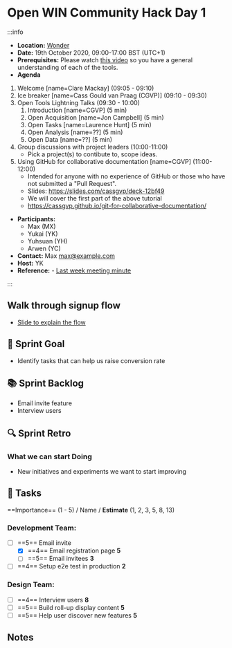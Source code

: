 Open WIN Community Hack Day 1
===

:::info
- **Location:** [Wonder](http://bit.ly/OpenWIN-HackDay-1) 
- **Date:** 19th October 2020, 09:00-17:00 BST (UTC+1)
- **Prerequisites:** Please watch [this video](https://vimeo.com/showcase/7645853/video/465817755) so you have a general understanding of each of the tools.
- **Agenda**
1. Welcome [name=Clare Mackay] (09:05 - 09:10) 
2. Ice breaker [name=Cass Gould van Praag (CGVP)] (09:10 - 09:30) 
3. Open Tools Lightning Talks (09:30 - 10:00)
    1. Introduction [name=CGVP] (5 min)
    2. Open Acquisition [name=Jon Campbell] (5 min)
    3. Open Tasks [name=Laurence Hunt] (5 min)
    4. Open Analysis [name=??] (5 min)
    5. Open Data [name=??] (5 min)
4. Group discussions with project leaders (10:00-11:00)
    - Pick a project(s) to contibute to, scope ideas.
5. Using GitHub for collaborative documentation [name=CGVP] (11:00-12:00)
    - Intended for anyone with no experience of GitHub or those who have not submitted a "Pull Request".
    - Slides: https://slides.com/cassgvp/deck-12bf49
    - We will cover the first part of the above tutorial
    - https://cassgvp.github.io/git-for-collaborative-documentation/
- **Participants:**
    - Max (MX)
    - Yukai (YK)
    - Yuhsuan (YH)
    - Arwen (YC)
- **Contact:** Max <max@example.com>
- **Host:** YK
- **Reference:** - [Last week meeting minute](/s/template-meeting-note)

:::

## Walk through signup flow 

- [Slide to explain the flow](/p/slide-example)

:dart: Sprint Goal
---
- Identify tasks that can help us raise conversion rate

:books: Sprint Backlog
---
- Email invite feature
- Interview users

:mag: Sprint Retro
---
### What we can start Doing
- New initiatives and experiments we want to start improving

:closed_book: Tasks
--
==Importance== (1 - 5) / Name / **Estimate** (1, 2, 3, 5, 8, 13)
### Development Team:
- [ ] ==5== Email invite
  - [x] ==4== Email registration page **5**
  - [ ] ==5== Email invitees **3**
- [ ] ==4== Setup e2e test in production **2**

### Design Team:
- [ ] ==4== Interview users **8**
- [ ] ==5== Build roll-up display content **5**
- [ ] ==5== Help user discover new features **5**

## Notes 
<!-- Other important details discussed during the meeting can be entered here. -->
